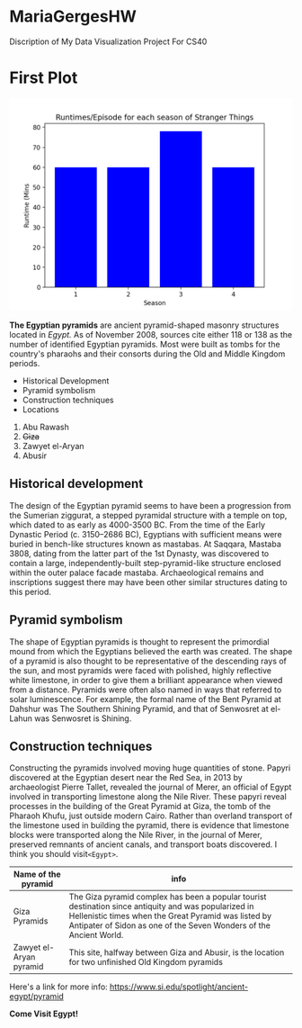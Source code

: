 # MariaGergesHW
Discription of My Data Visualization Project For CS40
# First Plot 

![Runtime/episode for each season of Stranger Things](Figure_1.png)

**The Egyptian pyramids** are ancient pyramid-shaped masonry structures located in *Egypt.* As of November 2008, sources cite either 118 or 138 as the number of identified Egyptian pyramids. Most were built as tombs for the country's pharaohs and their consorts during the Old and Middle Kingdom periods.

* Historical Development 
* Pyramid symbolism 
* Construction techniques
* Locations 
1. Abu Rawash
1. ~~Giza~~
1. Zawyet el-Aryan
1. Abusir

## Historical development

The design of the Egyptian pyramid seems to have been a progression from the Sumerian ziggurat, a stepped pyramidal structure with a temple on top, which dated to as early as 4000-3500 BC.
From the time of the Early Dynastic Period (c. 3150–2686 BC), Egyptians with sufficient means were buried in bench-like structures known as mastabas. At Saqqara, Mastaba 3808, dating from the latter part of the 1st Dynasty, was discovered to contain a large, independently-built step-pyramid-like structure enclosed within the outer palace facade mastaba. Archaeological remains and inscriptions suggest there may have been other similar structures dating to this period.

## Pyramid symbolism

The shape of Egyptian pyramids is thought to represent the primordial mound from which the Egyptians believed the earth was created. The shape of a pyramid is also thought to be representative of the descending rays of the sun, and most pyramids were faced with polished, highly reflective white limestone, in order to give them a brilliant appearance when viewed from a distance. Pyramids were often also named in ways that referred to solar luminescence. For example, the formal name of the Bent Pyramid at Dahshur was The Southern Shining Pyramid, and that of Senwosret at el-Lahun was Senwosret is Shining.

## Construction techniques

Constructing the pyramids involved moving huge quantities of stone. Papyri discovered at the Egyptian desert near the Red Sea, in 2013 by archaeologist Pierre Tallet, revealed the journal of Merer, an official of Egypt involved in transporting limestone along the Nile River. These papyri reveal processes in the building of the Great Pyramid at Giza, the tomb of the Pharaoh Khufu, just outside modern Cairo. Rather than overland transport of the limestone used in building the pyramid, there is evidence that limestone blocks were transported along the Nile River, in the journal of Merer, preserved remnants of ancient canals, and transport boats discovered. I think you should visit`<Egypt>`.

Name of the pyramid | info
------------ | -------------
Giza Pyramids | The Giza pyramid complex has been a popular tourist destination since antiquity and was popularized in Hellenistic times when the Great Pyramid was listed by Antipater of Sidon as one of the Seven Wonders of the Ancient World. 
Zawyet el-Aryan pyramid | This site, halfway between Giza and Abusir, is the location for two unfinished Old Kingdom pyramids

Here's a link for more info: https://www.si.edu/spotlight/ancient-egypt/pyramid

<html>
<body>
<b>Come Visit Egypt!</b>
</body>
</html>


